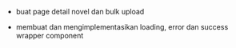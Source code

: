 <!-- todo -->

- buat page detail novel dan bulk upload

<!-- progress -->

- membuat dan mengimplementasikan loading, error dan success wrapper component

